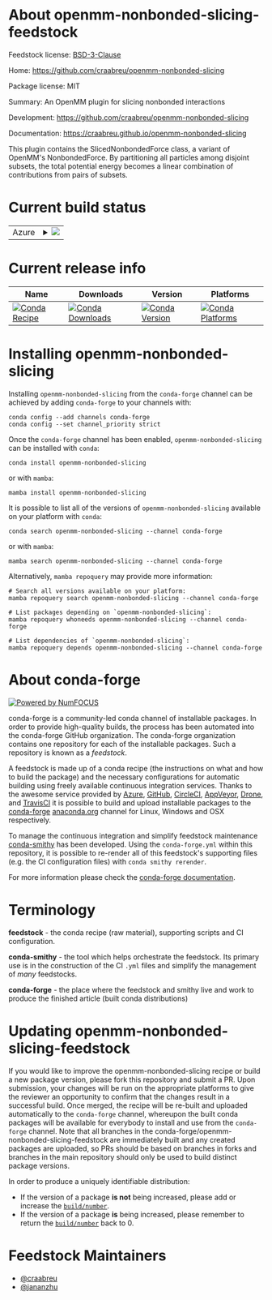 About openmm-nonbonded-slicing-feedstock
========================================

Feedstock license: [BSD-3-Clause](https://github.com/conda-forge/openmm-nonbonded-slicing-feedstock/blob/main/LICENSE.txt)

Home: https://github.com/craabreu/openmm-nonbonded-slicing

Package license: MIT

Summary: An OpenMM plugin for slicing nonbonded interactions

Development: https://github.com/craabreu/openmm-nonbonded-slicing

Documentation: https://craabreu.github.io/openmm-nonbonded-slicing

This plugin contains the SlicedNonbondedForce class, a variant of
OpenMM's NonbondedForce. By partitioning all particles among disjoint
subsets, the total potential energy becomes a linear combination of
contributions from pairs of subsets.


Current build status
====================


<table>
    
  <tr>
    <td>Azure</td>
    <td>
      <details>
        <summary>
          <a href="https://dev.azure.com/conda-forge/feedstock-builds/_build/latest?definitionId=21059&branchName=main">
            <img src="https://dev.azure.com/conda-forge/feedstock-builds/_apis/build/status/openmm-nonbonded-slicing-feedstock?branchName=main">
          </a>
        </summary>
        <table>
          <thead><tr><th>Variant</th><th>Status</th></tr></thead>
          <tbody><tr>
              <td>linux_64_c_compiler_version10cuda_compilernvcccuda_compiler_version11.2cxx_compiler_version10python3.10.____cpython</td>
              <td>
                <a href="https://dev.azure.com/conda-forge/feedstock-builds/_build/latest?definitionId=21059&branchName=main">
                  <img src="https://dev.azure.com/conda-forge/feedstock-builds/_apis/build/status/openmm-nonbonded-slicing-feedstock?branchName=main&jobName=linux&configuration=linux%20linux_64_c_compiler_version10cuda_compilernvcccuda_compiler_version11.2cxx_compiler_version10python3.10.____cpython" alt="variant">
                </a>
              </td>
            </tr><tr>
              <td>linux_64_c_compiler_version10cuda_compilernvcccuda_compiler_version11.2cxx_compiler_version10python3.11.____cpython</td>
              <td>
                <a href="https://dev.azure.com/conda-forge/feedstock-builds/_build/latest?definitionId=21059&branchName=main">
                  <img src="https://dev.azure.com/conda-forge/feedstock-builds/_apis/build/status/openmm-nonbonded-slicing-feedstock?branchName=main&jobName=linux&configuration=linux%20linux_64_c_compiler_version10cuda_compilernvcccuda_compiler_version11.2cxx_compiler_version10python3.11.____cpython" alt="variant">
                </a>
              </td>
            </tr><tr>
              <td>linux_64_c_compiler_version10cuda_compilernvcccuda_compiler_version11.2cxx_compiler_version10python3.8.____cpython</td>
              <td>
                <a href="https://dev.azure.com/conda-forge/feedstock-builds/_build/latest?definitionId=21059&branchName=main">
                  <img src="https://dev.azure.com/conda-forge/feedstock-builds/_apis/build/status/openmm-nonbonded-slicing-feedstock?branchName=main&jobName=linux&configuration=linux%20linux_64_c_compiler_version10cuda_compilernvcccuda_compiler_version11.2cxx_compiler_version10python3.8.____cpython" alt="variant">
                </a>
              </td>
            </tr><tr>
              <td>linux_64_c_compiler_version10cuda_compilernvcccuda_compiler_version11.2cxx_compiler_version10python3.9.____73_pypy</td>
              <td>
                <a href="https://dev.azure.com/conda-forge/feedstock-builds/_build/latest?definitionId=21059&branchName=main">
                  <img src="https://dev.azure.com/conda-forge/feedstock-builds/_apis/build/status/openmm-nonbonded-slicing-feedstock?branchName=main&jobName=linux&configuration=linux%20linux_64_c_compiler_version10cuda_compilernvcccuda_compiler_version11.2cxx_compiler_version10python3.9.____73_pypy" alt="variant">
                </a>
              </td>
            </tr><tr>
              <td>linux_64_c_compiler_version10cuda_compilernvcccuda_compiler_version11.2cxx_compiler_version10python3.9.____cpython</td>
              <td>
                <a href="https://dev.azure.com/conda-forge/feedstock-builds/_build/latest?definitionId=21059&branchName=main">
                  <img src="https://dev.azure.com/conda-forge/feedstock-builds/_apis/build/status/openmm-nonbonded-slicing-feedstock?branchName=main&jobName=linux&configuration=linux%20linux_64_c_compiler_version10cuda_compilernvcccuda_compiler_version11.2cxx_compiler_version10python3.9.____cpython" alt="variant">
                </a>
              </td>
            </tr><tr>
              <td>linux_64_c_compiler_version12cuda_compilerNonecuda_compiler_versionNonecxx_compiler_version12python3.10.____cpython</td>
              <td>
                <a href="https://dev.azure.com/conda-forge/feedstock-builds/_build/latest?definitionId=21059&branchName=main">
                  <img src="https://dev.azure.com/conda-forge/feedstock-builds/_apis/build/status/openmm-nonbonded-slicing-feedstock?branchName=main&jobName=linux&configuration=linux%20linux_64_c_compiler_version12cuda_compilerNonecuda_compiler_versionNonecxx_compiler_version12python3.10.____cpython" alt="variant">
                </a>
              </td>
            </tr><tr>
              <td>linux_64_c_compiler_version12cuda_compilerNonecuda_compiler_versionNonecxx_compiler_version12python3.11.____cpython</td>
              <td>
                <a href="https://dev.azure.com/conda-forge/feedstock-builds/_build/latest?definitionId=21059&branchName=main">
                  <img src="https://dev.azure.com/conda-forge/feedstock-builds/_apis/build/status/openmm-nonbonded-slicing-feedstock?branchName=main&jobName=linux&configuration=linux%20linux_64_c_compiler_version12cuda_compilerNonecuda_compiler_versionNonecxx_compiler_version12python3.11.____cpython" alt="variant">
                </a>
              </td>
            </tr><tr>
              <td>linux_64_c_compiler_version12cuda_compilerNonecuda_compiler_versionNonecxx_compiler_version12python3.8.____cpython</td>
              <td>
                <a href="https://dev.azure.com/conda-forge/feedstock-builds/_build/latest?definitionId=21059&branchName=main">
                  <img src="https://dev.azure.com/conda-forge/feedstock-builds/_apis/build/status/openmm-nonbonded-slicing-feedstock?branchName=main&jobName=linux&configuration=linux%20linux_64_c_compiler_version12cuda_compilerNonecuda_compiler_versionNonecxx_compiler_version12python3.8.____cpython" alt="variant">
                </a>
              </td>
            </tr><tr>
              <td>linux_64_c_compiler_version12cuda_compilerNonecuda_compiler_versionNonecxx_compiler_version12python3.9.____73_pypy</td>
              <td>
                <a href="https://dev.azure.com/conda-forge/feedstock-builds/_build/latest?definitionId=21059&branchName=main">
                  <img src="https://dev.azure.com/conda-forge/feedstock-builds/_apis/build/status/openmm-nonbonded-slicing-feedstock?branchName=main&jobName=linux&configuration=linux%20linux_64_c_compiler_version12cuda_compilerNonecuda_compiler_versionNonecxx_compiler_version12python3.9.____73_pypy" alt="variant">
                </a>
              </td>
            </tr><tr>
              <td>linux_64_c_compiler_version12cuda_compilerNonecuda_compiler_versionNonecxx_compiler_version12python3.9.____cpython</td>
              <td>
                <a href="https://dev.azure.com/conda-forge/feedstock-builds/_build/latest?definitionId=21059&branchName=main">
                  <img src="https://dev.azure.com/conda-forge/feedstock-builds/_apis/build/status/openmm-nonbonded-slicing-feedstock?branchName=main&jobName=linux&configuration=linux%20linux_64_c_compiler_version12cuda_compilerNonecuda_compiler_versionNonecxx_compiler_version12python3.9.____cpython" alt="variant">
                </a>
              </td>
            </tr><tr>
              <td>osx_64_python3.10.____cpython</td>
              <td>
                <a href="https://dev.azure.com/conda-forge/feedstock-builds/_build/latest?definitionId=21059&branchName=main">
                  <img src="https://dev.azure.com/conda-forge/feedstock-builds/_apis/build/status/openmm-nonbonded-slicing-feedstock?branchName=main&jobName=osx&configuration=osx%20osx_64_python3.10.____cpython" alt="variant">
                </a>
              </td>
            </tr><tr>
              <td>osx_64_python3.11.____cpython</td>
              <td>
                <a href="https://dev.azure.com/conda-forge/feedstock-builds/_build/latest?definitionId=21059&branchName=main">
                  <img src="https://dev.azure.com/conda-forge/feedstock-builds/_apis/build/status/openmm-nonbonded-slicing-feedstock?branchName=main&jobName=osx&configuration=osx%20osx_64_python3.11.____cpython" alt="variant">
                </a>
              </td>
            </tr><tr>
              <td>osx_64_python3.8.____cpython</td>
              <td>
                <a href="https://dev.azure.com/conda-forge/feedstock-builds/_build/latest?definitionId=21059&branchName=main">
                  <img src="https://dev.azure.com/conda-forge/feedstock-builds/_apis/build/status/openmm-nonbonded-slicing-feedstock?branchName=main&jobName=osx&configuration=osx%20osx_64_python3.8.____cpython" alt="variant">
                </a>
              </td>
            </tr><tr>
              <td>osx_64_python3.9.____73_pypy</td>
              <td>
                <a href="https://dev.azure.com/conda-forge/feedstock-builds/_build/latest?definitionId=21059&branchName=main">
                  <img src="https://dev.azure.com/conda-forge/feedstock-builds/_apis/build/status/openmm-nonbonded-slicing-feedstock?branchName=main&jobName=osx&configuration=osx%20osx_64_python3.9.____73_pypy" alt="variant">
                </a>
              </td>
            </tr><tr>
              <td>osx_64_python3.9.____cpython</td>
              <td>
                <a href="https://dev.azure.com/conda-forge/feedstock-builds/_build/latest?definitionId=21059&branchName=main">
                  <img src="https://dev.azure.com/conda-forge/feedstock-builds/_apis/build/status/openmm-nonbonded-slicing-feedstock?branchName=main&jobName=osx&configuration=osx%20osx_64_python3.9.____cpython" alt="variant">
                </a>
              </td>
            </tr>
          </tbody>
        </table>
      </details>
    </td>
  </tr>
</table>

Current release info
====================

| Name | Downloads | Version | Platforms |
| --- | --- | --- | --- |
| [![Conda Recipe](https://img.shields.io/badge/recipe-openmm--nonbonded--slicing-green.svg)](https://anaconda.org/conda-forge/openmm-nonbonded-slicing) | [![Conda Downloads](https://img.shields.io/conda/dn/conda-forge/openmm-nonbonded-slicing.svg)](https://anaconda.org/conda-forge/openmm-nonbonded-slicing) | [![Conda Version](https://img.shields.io/conda/vn/conda-forge/openmm-nonbonded-slicing.svg)](https://anaconda.org/conda-forge/openmm-nonbonded-slicing) | [![Conda Platforms](https://img.shields.io/conda/pn/conda-forge/openmm-nonbonded-slicing.svg)](https://anaconda.org/conda-forge/openmm-nonbonded-slicing) |

Installing openmm-nonbonded-slicing
===================================

Installing `openmm-nonbonded-slicing` from the `conda-forge` channel can be achieved by adding `conda-forge` to your channels with:

```
conda config --add channels conda-forge
conda config --set channel_priority strict
```

Once the `conda-forge` channel has been enabled, `openmm-nonbonded-slicing` can be installed with `conda`:

```
conda install openmm-nonbonded-slicing
```

or with `mamba`:

```
mamba install openmm-nonbonded-slicing
```

It is possible to list all of the versions of `openmm-nonbonded-slicing` available on your platform with `conda`:

```
conda search openmm-nonbonded-slicing --channel conda-forge
```

or with `mamba`:

```
mamba search openmm-nonbonded-slicing --channel conda-forge
```

Alternatively, `mamba repoquery` may provide more information:

```
# Search all versions available on your platform:
mamba repoquery search openmm-nonbonded-slicing --channel conda-forge

# List packages depending on `openmm-nonbonded-slicing`:
mamba repoquery whoneeds openmm-nonbonded-slicing --channel conda-forge

# List dependencies of `openmm-nonbonded-slicing`:
mamba repoquery depends openmm-nonbonded-slicing --channel conda-forge
```


About conda-forge
=================

[![Powered by
NumFOCUS](https://img.shields.io/badge/powered%20by-NumFOCUS-orange.svg?style=flat&colorA=E1523D&colorB=007D8A)](https://numfocus.org)

conda-forge is a community-led conda channel of installable packages.
In order to provide high-quality builds, the process has been automated into the
conda-forge GitHub organization. The conda-forge organization contains one repository
for each of the installable packages. Such a repository is known as a *feedstock*.

A feedstock is made up of a conda recipe (the instructions on what and how to build
the package) and the necessary configurations for automatic building using freely
available continuous integration services. Thanks to the awesome service provided by
[Azure](https://azure.microsoft.com/en-us/services/devops/), [GitHub](https://github.com/),
[CircleCI](https://circleci.com/), [AppVeyor](https://www.appveyor.com/),
[Drone](https://cloud.drone.io/welcome), and [TravisCI](https://travis-ci.com/)
it is possible to build and upload installable packages to the
[conda-forge](https://anaconda.org/conda-forge) [anaconda.org](https://anaconda.org/)
channel for Linux, Windows and OSX respectively.

To manage the continuous integration and simplify feedstock maintenance
[conda-smithy](https://github.com/conda-forge/conda-smithy) has been developed.
Using the ``conda-forge.yml`` within this repository, it is possible to re-render all of
this feedstock's supporting files (e.g. the CI configuration files) with ``conda smithy rerender``.

For more information please check the [conda-forge documentation](https://conda-forge.org/docs/).

Terminology
===========

**feedstock** - the conda recipe (raw material), supporting scripts and CI configuration.

**conda-smithy** - the tool which helps orchestrate the feedstock.
                   Its primary use is in the construction of the CI ``.yml`` files
                   and simplify the management of *many* feedstocks.

**conda-forge** - the place where the feedstock and smithy live and work to
                  produce the finished article (built conda distributions)


Updating openmm-nonbonded-slicing-feedstock
===========================================

If you would like to improve the openmm-nonbonded-slicing recipe or build a new
package version, please fork this repository and submit a PR. Upon submission,
your changes will be run on the appropriate platforms to give the reviewer an
opportunity to confirm that the changes result in a successful build. Once
merged, the recipe will be re-built and uploaded automatically to the
`conda-forge` channel, whereupon the built conda packages will be available for
everybody to install and use from the `conda-forge` channel.
Note that all branches in the conda-forge/openmm-nonbonded-slicing-feedstock are
immediately built and any created packages are uploaded, so PRs should be based
on branches in forks and branches in the main repository should only be used to
build distinct package versions.

In order to produce a uniquely identifiable distribution:
 * If the version of a package **is not** being increased, please add or increase
   the [``build/number``](https://docs.conda.io/projects/conda-build/en/latest/resources/define-metadata.html#build-number-and-string).
 * If the version of a package **is** being increased, please remember to return
   the [``build/number``](https://docs.conda.io/projects/conda-build/en/latest/resources/define-metadata.html#build-number-and-string)
   back to 0.

Feedstock Maintainers
=====================

* [@craabreu](https://github.com/craabreu/)
* [@jananzhu](https://github.com/jananzhu/)

